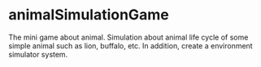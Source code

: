 # animalSimulationGame
The mini game about animal. Simulation about animal life cycle of some simple animal such as lion, buffalo, etc. In addition, create a environment simulator system.
